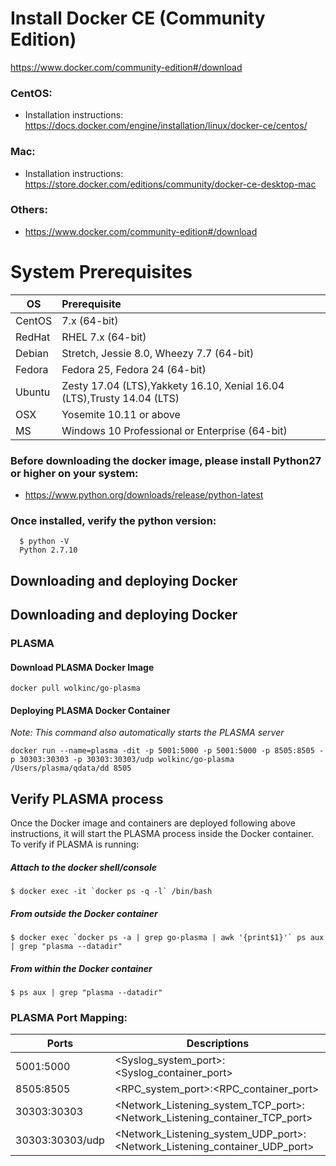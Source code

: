 # Install Docker CE (Community Edition)
https://www.docker.com/community-edition#/download

### CentOS:
  - Installation instructions: https://docs.docker.com/engine/installation/linux/docker-ce/centos/

### Mac:
  - Installation instructions: https://store.docker.com/editions/community/docker-ce-desktop-mac

### Others:
  - https://www.docker.com/community-edition#/download
  
# System Prerequisites

|OS| Prerequisite |
|--|:--|
|CentOS|7.x (64-bit)|
|RedHat|RHEL 7.x (64-bit)|
|Debian|Stretch, Jessie 8.0, Wheezy 7.7 (64-bit)|
|Fedora|Fedora 25, Fedora 24 (64-bit)|
|Ubuntu|Zesty 17.04 (LTS),Yakkety 16.10, Xenial 16.04 (LTS),Trusty 14.04 (LTS)|
|OSX|Yosemite 10.11 or above|
|MS|Windows 10 Professional or Enterprise (64-bit)|

### Before downloading the docker image, please install Python27 or higher on your system:
  - https://www.python.org/downloads/release/python-latest

### Once installed, verify the python version:
      $ python -V
      Python 2.7.10
      
## Downloading and deploying Docker

## Downloading and deploying Docker

### PLASMA
#### Download PLASMA Docker Image
```
docker pull wolkinc/go-plasma
```

#### Deploying PLASMA Docker Container
_Note: This command also automatically starts the PLASMA server_
```
docker run --name=plasma -dit -p 5001:5000 -p 5001:5000 -p 8505:8505 -p 30303:30303 -p 30303:30303/udp wolkinc/go-plasma /Users/plasma/qdata/dd 8505
```

## Verify PLASMA process

Once the Docker image and containers are deployed following above instructions, it will start the PLASMA process inside the Docker container. To verify if PLASMA is running:

##### Attach to the docker shell/console
    $ docker exec -it `docker ps -q -l` /bin/bash

##### From outside the Docker container
    $ docker exec `docker ps -a | grep go-plasma | awk '{print$1}'` ps aux | grep "plasma --datadir"
    
##### From within the Docker container
    $ ps aux | grep "plasma --datadir"
    
### PLASMA Port Mapping:

| Ports | Descriptions |
|--|--|
| 5001:5000 | <Syslog_system_port>:<Syslog_container_port> |
| 8505:8505 | <RPC_system_port>:<RPC_container_port> |
| 30303:30303 | <Network_Listening_system_TCP_port>:<Network_Listening_container_TCP_port> |
| 30303:30303/udp | <Network_Listening_system_UDP_port>:<Network_Listening_container_UDP_port> |
